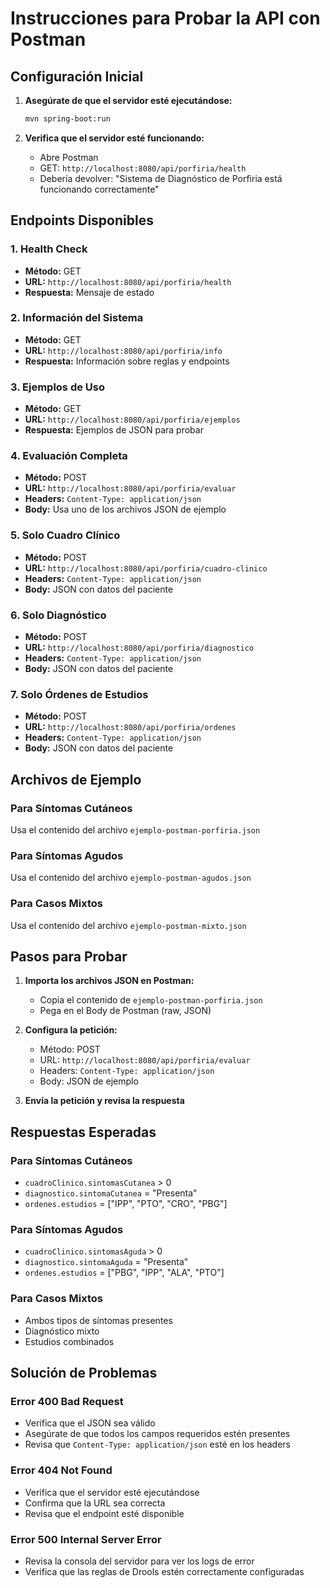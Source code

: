 # Instrucciones para Probar la API con Postman

## Configuración Inicial

1. **Asegúrate de que el servidor esté ejecutándose:**
   ```bash
   mvn spring-boot:run
   ```

2. **Verifica que el servidor esté funcionando:**
   - Abre Postman
   - GET: `http://localhost:8080/api/porfiria/health`
   - Debería devolver: "Sistema de Diagnóstico de Porfiria está funcionando correctamente"

## Endpoints Disponibles

### 1. Health Check
- **Método:** GET
- **URL:** `http://localhost:8080/api/porfiria/health`
- **Respuesta:** Mensaje de estado

### 2. Información del Sistema
- **Método:** GET
- **URL:** `http://localhost:8080/api/porfiria/info`
- **Respuesta:** Información sobre reglas y endpoints

### 3. Ejemplos de Uso
- **Método:** GET
- **URL:** `http://localhost:8080/api/porfiria/ejemplos`
- **Respuesta:** Ejemplos de JSON para probar

### 4. Evaluación Completa
- **Método:** POST
- **URL:** `http://localhost:8080/api/porfiria/evaluar`
- **Headers:** `Content-Type: application/json`
- **Body:** Usa uno de los archivos JSON de ejemplo

### 5. Solo Cuadro Clínico
- **Método:** POST
- **URL:** `http://localhost:8080/api/porfiria/cuadro-clinico`
- **Headers:** `Content-Type: application/json`
- **Body:** JSON con datos del paciente

### 6. Solo Diagnóstico
- **Método:** POST
- **URL:** `http://localhost:8080/api/porfiria/diagnostico`
- **Headers:** `Content-Type: application/json`
- **Body:** JSON con datos del paciente

### 7. Solo Órdenes de Estudios
- **Método:** POST
- **URL:** `http://localhost:8080/api/porfiria/ordenes`
- **Headers:** `Content-Type: application/json`
- **Body:** JSON con datos del paciente

## Archivos de Ejemplo

### Para Síntomas Cutáneos
Usa el contenido del archivo `ejemplo-postman-porfiria.json`

### Para Síntomas Agudos
Usa el contenido del archivo `ejemplo-postman-agudos.json`

### Para Casos Mixtos
Usa el contenido del archivo `ejemplo-postman-mixto.json`

## Pasos para Probar

1. **Importa los archivos JSON en Postman:**
   - Copia el contenido de `ejemplo-postman-porfiria.json`
   - Pega en el Body de Postman (raw, JSON)

2. **Configura la petición:**
   - Método: POST
   - URL: `http://localhost:8080/api/porfiria/evaluar`
   - Headers: `Content-Type: application/json`
   - Body: JSON de ejemplo

3. **Envía la petición y revisa la respuesta**

## Respuestas Esperadas

### Para Síntomas Cutáneos
- `cuadroClinico.sintomasCutanea` > 0
- `diagnostico.sintomaCutanea` = "Presenta"
- `ordenes.estudios` = ["IPP", "PTO", "CRO", "PBG"]

### Para Síntomas Agudos
- `cuadroClinico.sintomasAguda` > 0
- `diagnostico.sintomaAguda` = "Presenta"
- `ordenes.estudios` = ["PBG", "IPP", "ALA", "PTO"]

### Para Casos Mixtos
- Ambos tipos de síntomas presentes
- Diagnóstico mixto
- Estudios combinados

## Solución de Problemas

### Error 400 Bad Request
- Verifica que el JSON sea válido
- Asegúrate de que todos los campos requeridos estén presentes
- Revisa que `Content-Type: application/json` esté en los headers

### Error 404 Not Found
- Verifica que el servidor esté ejecutándose
- Confirma que la URL sea correcta
- Revisa que el endpoint esté disponible

### Error 500 Internal Server Error
- Revisa la consola del servidor para ver los logs de error
- Verifica que las reglas de Drools estén correctamente configuradas

